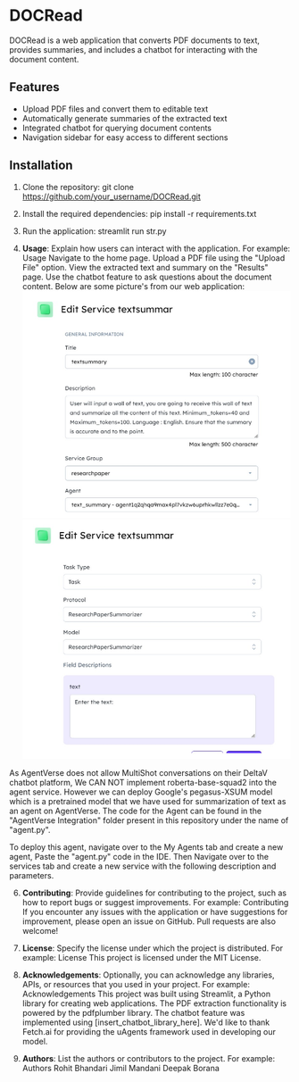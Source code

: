 # DOCRead

DOCRead is a web application that converts PDF documents to text, provides summaries, and includes a chatbot for interacting with the document content.

## Features

- Upload PDF files and convert them to editable text
- Automatically generate summaries of the extracted text
- Integrated chatbot for querying document contents
- Navigation sidebar for easy access to different sections

## Installation

1. Clone the repository:
git clone https://github.com/your_username/DOCRead.git

2. Install the required dependencies:
pip install -r requirements.txt

3. Run the application:
streamlit run str.py

4. **Usage**: Explain how users can interact with the application. For example:
Usage
Navigate to the home page.
Upload a PDF file using the "Upload File" option.
View the extracted text and summary on the "Results" page.
Use the chatbot feature to ask questions about the document content.
Below are some picture's from our web application: 
![Image 1](images/Service1.jpeg)
![Image 2](images/Service2.jpeg)








<p>As AgentVerse does not allow MultiShot conversations on their DeltaV chatbot platform, We CAN NOT implement roberta-base-squad2 into the agent service. However we can deploy Google's pegasus-XSUM model which is a pretrained model that we have used for summarization of text as an agent on AgentVerse.
The code for the Agent can be found in the "AgentVerse Integration" folder present in this repository under the name of "agent.py".</p>

To deploy this agent, navigate over to the My Agents tab and create a new agent, Paste the "agent.py" code in the IDE. Then Navigate over to the services tab and create a new service with the following description and parameters.


6. **Contributing**: Provide guidelines for contributing to the project, such as how to report bugs or suggest improvements. For example:
Contributing
If you encounter any issues with the application or have suggestions for improvement, please open an issue on GitHub. Pull requests are also welcome!

7. **License**: Specify the license under which the project is distributed. For example:
License
This project is licensed under the MIT License.


8. **Acknowledgements**: Optionally, you can acknowledge any libraries, APIs, or resources that you used in your project. For example:
Acknowledgements
This project was built using Streamlit, a Python library for creating web applications.
The PDF extraction functionality is powered by the pdfplumber library.
The chatbot feature was implemented using [insert_chatbot_library_here].
We'd like to thank Fetch.ai for providing the uAgents framework used in developing our model.


9. **Authors**: List the authors or contributors to the project. For example:
Authors
Rohit Bhandari
Jimil Mandani
Deepak Borana
